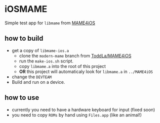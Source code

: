 # iOSMAME
Simple test app for `libmame` from [MAME4iOS](https://github.com/yoshisuga/MAME4iOS)

## how to build
* get a copy of `libmame-ios.a`
    - clone the `modern-mame` branch from [ToddLa/MAME4iOS](https://github.com/ToddLa/MAME4iOS/tree/modern-mame)
    - run the `make-ios.sh` script.
    - copy `libmame.a` into the root of this project
    - **OR** this project will automaticaly look for `libmame.a` in `../MAME4iOS`
* change the `DEVTEAM`
* Build and run on a device.

## how to use
* currently you need to have a hardware keyboard for input (fixed soon)
* you need to copy `ROMs` by hand using `Files.app` (like an animal!)



